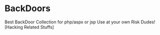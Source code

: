 # BackDoors
Best BackDoor Collection for php/aspx or jsp Use at your own Risk Dudes! [Hacking Related Stuffs]
